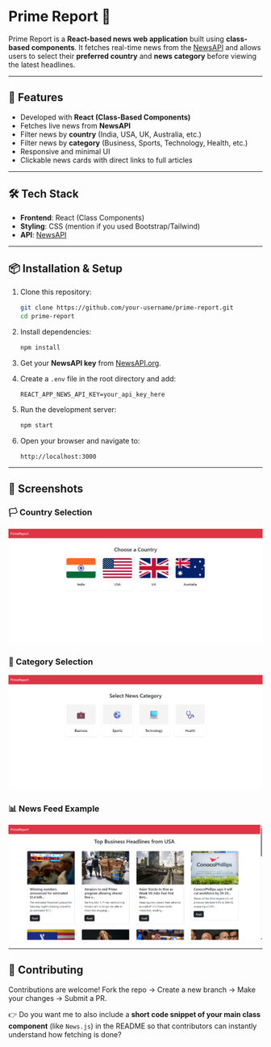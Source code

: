 # Prime Report 📰

Prime Report is a **React-based news web application** built using **class-based components**.
It fetches real-time news from the [NewsAPI](https://newsapi.org/) and allows users to select their **preferred country** and **news category** before viewing the latest headlines.

---

## 🚀 Features

* Developed with **React (Class-Based Components)**
* Fetches live news from **NewsAPI**
* Filter news by **country** (India, USA, UK, Australia, etc.)
* Filter news by **category** (Business, Sports, Technology, Health, etc.)
* Responsive and minimal UI
* Clickable news cards with direct links to full articles

---

## 🛠️ Tech Stack

* **Frontend**: React (Class Components)
* **Styling**: CSS (mention if you used Bootstrap/Tailwind)
* **API**: [NewsAPI](https://newsapi.org/)

---

## 📦 Installation & Setup

1. Clone this repository:

   ```bash
   git clone https://github.com/your-username/prime-report.git
   cd prime-report
   ```

2. Install dependencies:

   ```bash
   npm install
   ```

3. Get your **NewsAPI key** from [NewsAPI.org](https://newsapi.org/).

4. Create a `.env` file in the root directory and add:

   ```env
   REACT_APP_NEWS_API_KEY=your_api_key_here
   ```

5. Run the development server:

   ```bash
   npm start
   ```

6. Open your browser and navigate to:

   ```
   http://localhost:3000
   ```

---

## 📸 Screenshots

### 🏳 Country Selection

![Country Selection](./screenshots/country.png)

### 📰 Category Selection

![Category Selection](./screenshots/category.png)

### 📊 News Feed Example

![News Feed](./screenshots/news.png)

---

## 🙌 Contributing

Contributions are welcome!
Fork the repo → Create a new branch → Make your changes → Submit a PR.

👉 Do you want me to also include a **short code snippet of your main class component** (like `News.js`) in the README so that contributors can instantly understand how fetching is done?
